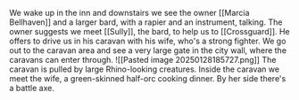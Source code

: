 We wake up in the inn and downstairs we see the owner [[Marcia Bellhaven]] and a larger bard, with a rapier and an instrument, talking. The owner suggests we meet [[Sully]], the bard, to help us to [[Crossguard]]. He offers to drive us in his caravan with his wife, who's a strong fighter.
We go out to the caravan area and see a very large gate in the city wall, where the caravans can enter through. 
![[Pasted image 20250128185727.png]]
The caravan is pulled by large Rhino-looking creatures.
Inside the caravan we meet the wife, a green-skinned half-orc cooking dinner. By her side there's a battle axe. 
